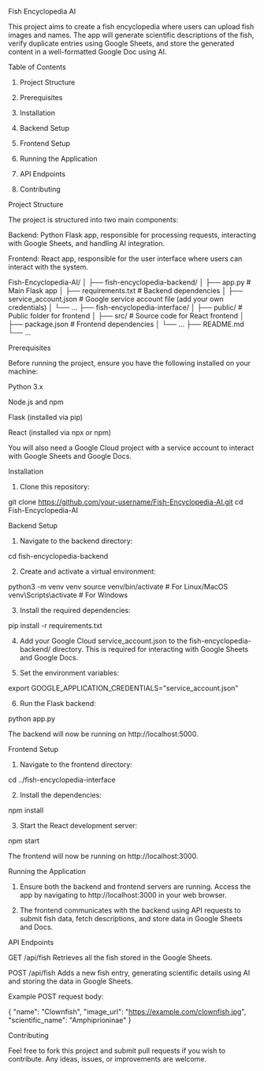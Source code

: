 Fish Encyclopedia AI

This project aims to create a fish encyclopedia where users can upload fish images and names. The app will generate scientific descriptions of the fish, verify duplicate entries using Google Sheets, and store the generated content in a well-formatted Google Doc using AI.

Table of Contents

1. Project Structure


2. Prerequisites


3. Installation


4. Backend Setup


5. Frontend Setup


6. Running the Application


7. API Endpoints


8. Contributing



Project Structure

The project is structured into two main components:

Backend: Python Flask app, responsible for processing requests, interacting with Google Sheets, and handling AI integration.

Frontend: React app, responsible for the user interface where users can interact with the system.


Fish-Encyclopedia-AI/
│
├── fish-encyclopedia-backend/
│   ├── app.py              # Main Flask app
│   ├── requirements.txt     # Backend dependencies
│   ├── service_account.json # Google service account file (add your own credentials)
│   └── ...
├── fish-encyclopedia-interface/
│   ├── public/              # Public folder for frontend
│   ├── src/                 # Source code for React frontend
│   ├── package.json         # Frontend dependencies
│   └── ...
├── README.md
└── ...

Prerequisites

Before running the project, ensure you have the following installed on your machine:

Python 3.x

Node.js and npm

Flask (installed via pip)

React (installed via npx or npm)


You will also need a Google Cloud project with a service account to interact with Google Sheets and Google Docs.

Installation

1. Clone this repository:

git clone https://github.com/your-username/Fish-Encyclopedia-AI.git
cd Fish-Encyclopedia-AI



Backend Setup

1. Navigate to the backend directory:

cd fish-encyclopedia-backend


2. Create and activate a virtual environment:

python3 -m venv venv
source venv/bin/activate  # For Linux/MacOS
venv\Scripts\activate     # For Windows


3. Install the required dependencies:

pip install -r requirements.txt


4. Add your Google Cloud service_account.json to the fish-encyclopedia-backend/ directory. This is required for interacting with Google Sheets and Google Docs.


5. Set the environment variables:

export GOOGLE_APPLICATION_CREDENTIALS="service_account.json"


6. Run the Flask backend:

python app.py



The backend will now be running on http://localhost:5000.

Frontend Setup

1. Navigate to the frontend directory:

cd ../fish-encyclopedia-interface


2. Install the dependencies:

npm install


3. Start the React development server:

npm start



The frontend will now be running on http://localhost:3000.

Running the Application

1. Ensure both the backend and frontend servers are running. Access the app by navigating to http://localhost:3000 in your web browser.


2. The frontend communicates with the backend using API requests to submit fish data, fetch descriptions, and store data in Google Sheets and Docs.



API Endpoints

GET /api/fish
Retrieves all the fish stored in the Google Sheets.

POST /api/fish
Adds a new fish entry, generating scientific details using AI and storing the data in Google Sheets.


Example POST request body:

{
  "name": "Clownfish",
  "image_url": "https://example.com/clownfish.jpg",
  "scientific_name": "Amphiprioninae"
}

Contributing

Feel free to fork this project and submit pull requests if you wish to contribute. Any ideas, issues, or improvements are welcome.